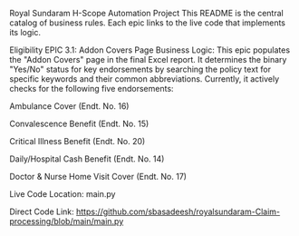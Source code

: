 Royal Sundaram H-Scope Automation Project
This README is the central catalog of business rules. Each epic links to the live code that implements its logic.

Eligibility EPIC 3.1: Addon Covers Page
Business Logic: This epic populates the "Addon Covers" page in the final Excel report. It determines the binary "Yes/No" status for key endorsements by searching the policy text for specific keywords and their common abbreviations. Currently, it actively checks for the following five endorsements:

Ambulance Cover (Endt. No. 16)

Convalescence Benefit (Endt. No. 15)

Critical Illness Benefit (Endt. No. 20)

Daily/Hospital Cash Benefit (Endt. No. 14)

Doctor & Nurse Home Visit Cover (Endt. No. 17)

Live Code Location: main.py

Direct Code Link: https://github.com/sbasadeesh/royalsundaram-Claim-processing/blob/main/main.py
